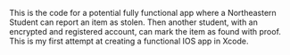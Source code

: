 This is the code for a potential fully functional app where a Northeastern Student can report an item as stolen.
Then another student, with an encrypted and registered account, can mark the item as found with proof.
This is my first attempt at creating a functional IOS app in Xcode.
